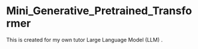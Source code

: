 # Mini_Generative_Pretrained_Transformer
This is created for my own tutor Large Language Model (LLM) .
